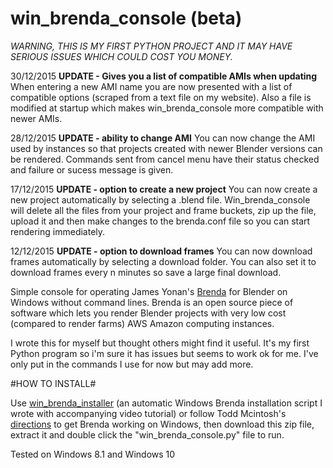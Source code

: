 # win_brenda_console (beta)

*WARNING, THIS IS MY FIRST PYTHON PROJECT AND IT MAY HAVE SERIOUS ISSUES WHICH COULD COST YOU MONEY.*

30/12/2015 **UPDATE - Gives you a list of compatible AMIs when updating**
When entering a new AMI name you are now presented with a list of compatible options (scraped from a text file on my website). Also a file is modified at startup which makes win_brenda_console more compatible with newer AMIs.

28/12/2015 **UPDATE - ability to change AMI**
You can now change the AMI used by instances so that projects created with newer Blender versions can be rendered. Commands sent from cancel menu have their status checked and failure or sucess message is given.

17/12/2015 **UPDATE - option to create a new project**
You can now create a new project automatically by selecting a .blend file. Win_brenda_console will delete all the files from your project and frame buckets, zip up the file, upload it and then make changes to the brenda.conf file so you can start rendering immediately.

12/12/2015 **UPDATE - option to download frames**
You can now download frames automatically by selecting a download folder. You can also set it to download frames every n minutes so save a large final download.


Simple console for operating James Yonan's [Brenda](https://github.com/jamesyonan/brenda) for Blender on Windows without command lines. Brenda is an open source piece of software which lets you render Blender projects with very low cost (compared to render farms) AWS Amazon computing instances.

I wrote this for myself but thought others might find it useful. It's my first Python program so i'm sure it has issues but seems to work ok for me. I've only put in the commands I use for now but may add more.
 
#HOW TO INSTALL#

Use [win_brenda_installer](https://github.com/rider-rebooted/win_brenda_installer) (an automatic Windows Brenda installation script I wrote with accompanying video tutorial) or follow Todd Mcintosh's [directions](http://brendapro.com/forum/viewtopic.php?f=0&t=76&sid=e6bc8c5335e35bab0605da5a5a6f9965) to get Brenda working on Windows, then download this zip file, extract it and double click the "win_brenda_console.py" file to run.


Tested on Windows 8.1 and Windows 10


